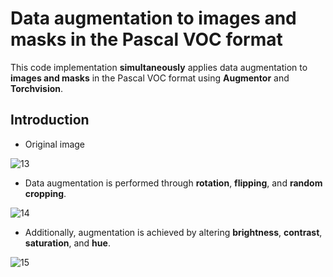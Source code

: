 # Data augmentation to images and masks in the Pascal VOC format
This code implementation **simultaneously** applies data augmentation to **images and masks** in the Pascal VOC format using **Augmentor** and **Torchvision**.
## Introduction
- Original image

![13](https://github.com/Xue21/CableBendRadius/assets/103324432/edb529c7-22ce-4d63-b85b-402fa0eae1ea)
- Data augmentation is performed through **rotation**, **flipping**, and **random cropping**.

![14](https://github.com/Xue21/CableBendRadius/assets/103324432/bb587d7b-fb35-48d2-a6cd-e7f879e40e1d)
- Additionally, augmentation is achieved by altering **brightness**, **contrast**, **saturation**, and **hue**. 

![15](https://github.com/Xue21/CableBendRadius/assets/103324432/ccad439b-245c-4088-9b21-178c23256093)

